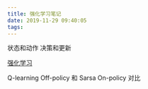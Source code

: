 ```yaml
---
title: 强化学习笔记
date: 2019-11-29 09:40:05
tags:
---
```

状态和动作
决策和更新

[强化学习](https://morvanzhou.github.io/tutorials/machine-learning/reinforcement-learning/)


Q-learning Off-policy 和 Sarsa On-policy 对比
